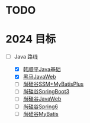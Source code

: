 # TODO

# 2024 目标

- [ ] Java 路线

  - [x] [韩顺平Java基础](https://www.bilibili.com/video/BV1fh411y7R8/)
  - [x] [黑马JavaWeb](https://www.bilibili.com/video/BV1m84y1w7Tb)
  - [ ] [尚硅谷SSM+MyBatisPlus](https://www.bilibili.com/video/BV1AP411s7D7/?spm_id_from=333.788.video.desc.click&vd_source=4cc541a67a2a414747f36ceb41d15b61)
  - [ ] [尚硅谷SpringBoot3](www.bilibili.com/video/BV1Es4y1q7Bf/)
  - [ ] [尚硅谷JavaWeb](www.bilibili.com/video/BV1UN411x7xe/)
  - [ ] [尚硅谷Spring6](www.bilibili.com/video/BV1kR4y1b7Qc/)
  - [ ] [尚硅谷MyBatis](www.bilibili.com/video/av894307478/)
